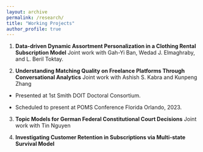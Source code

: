```yaml
---
layout: archive
permalink: /research/
title: "Working Projects"
author_profile: true
---
```


1. **Data-driven Dynamic Assortment Personalization in a Clothing Rental Subscription Model** Joint work with Gah-Yi Ban, Wedad J. Elmaghraby, and L. Beril Toktay.

2. **Understanding Matching Quality on Freelance Platforms Through Conversational Analytics** Joint work with Ashish S. Kabra and Kunpeng Zhang

 * Presented at 1st Smith DOIT Doctoral Consortium.
 
 * Scheduled to present at POMS Conference Florida Orlando, 2023. 

3. **Topic Models for German Federal Constitutional Court Decisions** Joint work with Tin Nguyen 

4. **Investigating Customer Retention in Subscriptions via Multi-state Survival Model**